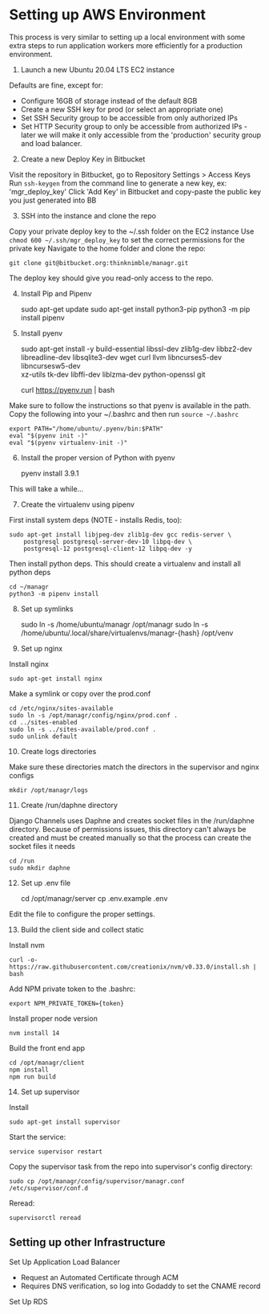 # Setting up AWS Environment

This process is very similar to setting up a local environment with some extra steps to run application workers more efficiently for a production environment.

1. Launch a new Ubuntu 20.04 LTS EC2 instance

Defaults are fine, except for:
 - Configure 16GB of storage instead of the default 8GB
 - Create a new SSH key for prod (or select an appropriate one)
 - Set SSH Security group to be accessible from only authorized IPs
 - Set HTTP Security group to only be accessible from authorized IPs - later we will make it only accessible from the 'production' security group and load balancer.

2. Create a new Deploy Key in Bitbucket

Visit the repository in Bitbucket, go to Repository Settings > Access Keys
Run `ssh-keygen` from the command line to generate a new key, ex: 'mgr_deploy_key'
Click 'Add Key' in Bitbucket and copy-paste the public key you just generated into BB

3. SSH into the instance and clone the repo

Copy your private deploy key to the ~/.ssh folder on the EC2 instance
Use `chmod 600 ~/.ssh/mgr_deploy_key` to set the correct permissions for the private key
Navigate to the home folder and clone the repo:

    git clone git@bitbucket.org:thinknimble/managr.git

The deploy key should give you read-only access to the repo.

4. Install Pip and Pipenv

    sudo apt-get update
    sudo apt-get install python3-pip
    python3 -m pip install pipenv

5. Install pyenv

    sudo apt-get install -y build-essential libssl-dev zlib1g-dev libbz2-dev \
    libreadline-dev libsqlite3-dev wget curl llvm libncurses5-dev libncursesw5-dev \
    xz-utils tk-dev libffi-dev liblzma-dev python-openssl git

    curl https://pyenv.run | bash

Make sure to follow the instructions so that pyenv is available in the path. Copy the following into your ~/.bashrc and then run `source ~/.bashrc`

    export PATH="/home/ubuntu/.pyenv/bin:$PATH"
    eval "$(pyenv init -)"
    eval "$(pyenv virtualenv-init -)"

6. Install the proper version of Python with pyenv

    pyenv install 3.9.1

This will take a while...

7. Create the virtualenv using pipenv

First install system deps (NOTE - installs Redis, too):

    sudo apt-get install libjpeg-dev zlib1g-dev gcc redis-server \
        postgresql postgresql-server-dev-10 libpq-dev \
        postgresql-12 postgresql-client-12 libpq-dev -y

Then install python deps. This should create a virtualenv and install all python deps

    cd ~/managr
    python3 -m pipenv install

8. Set up symlinks

    sudo ln -s /home/ubuntu/managr /opt/managr
    sudo ln -s /home/ubuntu/.local/share/virtualenvs/managr-{hash} /opt/venv

9. Set up nginx

Install nginx

    sudo apt-get install nginx

Make a symlink or copy over the prod.conf

    cd /etc/nginx/sites-available
    sudo ln -s /opt/managr/config/nginx/prod.conf .
    cd ../sites-enabled
    sudo ln -s ../sites-available/prod.conf .
    sudo unlink default

10. Create logs directories

Make sure these directories match the directors in the supervisor and nginx configs

    mkdir /opt/managr/logs

11. Create /run/daphne directory

Django Channels uses Daphne and creates socket files in the /run/daphne directory. Because of permissions issues, this directory can't always be created and must be created manually so that the process can create the socket files it needs

    cd /run
    sudo mkdir daphne

12. Set up .env file

    cd /opt/managr/server
    cp .env.example .env

Edit the file to configure the proper settings.

13. Build the client side and collect static

Install nvm

    curl -o- https://raw.githubusercontent.com/creationix/nvm/v0.33.0/install.sh | bash

Add NPM private token to the .bashrc:

    export NPM_PRIVATE_TOKEN={token}

Install proper node version

    nvm install 14

Build the front end app

    cd /opt/managr/client
    npm install
    npm run build

14. Set up supervisor

Install

    sudo apt-get install supervisor

Start the service:

    service supervisor restart

Copy the supervisor task from the repo into supervisor's config directory:

    sudo cp /opt/managr/config/supervisor/managr.conf /etc/supervisor/conf.d

Reread:

    supervisorctl reread



## Setting up other Infrastructure

Set Up Application Load Balancer
 - Request an Automated Certificate through ACM
 - Requires DNS verification, so log into Godaddy to set the CNAME record

Set Up RDS
